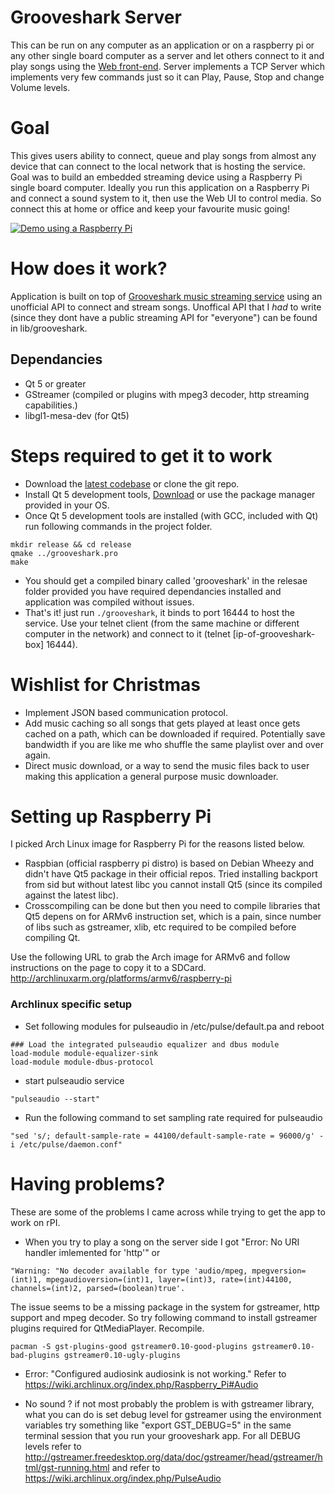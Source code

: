 # Grooveshark Server
This can be run on any computer as an application or on a raspberry pi or any other single board computer as a server and let others connect to it and play songs using the [Web front-end](https://github.com/purinda/grooveshark-webui).
Server implements a TCP Server which implements very few commands just so it can Play, Pause, Stop and change Volume levels.

# Goal
This gives users ability to connect, queue and play songs from almost any device that can connect to the local network that is hosting the service.
Goal was to build an embedded streaming device using a Raspberry Pi single board computer.
Ideally you run this application on a Raspberry Pi and connect a sound system to it, then use the Web UI to control media.
So connect this at home or office and keep your favourite music going!

[![Demo using a Raspberry Pi](http://theredblacktree.files.wordpress.com/2013/12/screenshot-from-2013-12-09-002915.png)](https://www.youtube.com/watch?v=hrwOu0XkkJg)

# How does it work?
Application is built on top of [Grooveshark music streaming service](http://www.grooveshark.com) using an unofficial API to connect and stream songs.
Unoffical API that I *had* to write (since they dont have a public streaming API for "everyone") can be found in lib/grooveshark.

## Dependancies
* Qt 5 or greater
* GStreamer (compiled or plugins with mpeg3 decoder, http streaming capabilities.)
* libgl1-mesa-dev (for Qt5)

# Steps required to get it to work
* Download the [latest codebase](https://github.com/purinda/grooveshark-server/archive/master.zip) or clone the git repo.
* Install Qt 5 development tools, [Download](http://qt-project.org) or use the package manager provided in your OS.
* Once Qt 5 development tools are installed (with GCC, included with Qt) run following commands in the project folder.
```
mkdir release && cd release
qmake ../grooveshark.pro
make
```
* You should get a compiled binary called 'grooveshark' in the relesae folder provided you have required dependancies installed and application was compiled without issues.
* That's it! just run ```./grooveshark```, it binds to port 16444 to host the service. Use your telnet client (from the same machine or different computer in the network) and connect to it (telnet [ip-of-grooveshark-box] 16444).

# Wishlist for Christmas
* Implement JSON based communication protocol.
* Add music caching so all songs that gets played at least once gets cached on a path, which can be downloaded if required. Potentially save bandwidth if you are like me who shuffle the same playlist over and over again.
* Direct music download, or a way to send the music files back to user making this application a general purpose music downloader.

# Setting up Raspberry Pi
I picked Arch Linux image for Raspberry Pi for the reasons listed below.
* Raspbian (official raspberry pi distro) is based on Debian Wheezy and didn't have Qt5 package in their official repos.
  Tried installing backport from sid but without latest libc you cannot install Qt5 (since its compiled against the latest libc).
* Crosscompiling can be done but then you need to compile libraries that Qt5 depens on for ARMv6 instruction set, which is a pain, since number of libs such as
  gstreamer, xlib, etc required to be compiled before compiling Qt.

Use the following URL to grab the Arch image for ARMv6 and follow instructions on the page to copy it to a SDCard.
http://archlinuxarm.org/platforms/armv6/raspberry-pi

### Archlinux specific setup
* Set following modules for pulseaudio in /etc/pulse/default.pa and reboot
```
### Load the integrated pulseaudio equalizer and dbus module
load-module module-equalizer-sink
load-module module-dbus-protocol
```
* start pulseaudio service
```
"pulseaudio --start"
```
* Run the following command to set sampling rate required for pulseaudio
```
"sed 's/; default-sample-rate = 44100/default-sample-rate = 96000/g' -i /etc/pulse/daemon.conf"
```


# Having problems?
These are some of the problems I came across while trying to get the app to work on rPI.
* When you try to play a song on the server side I got "Error: No URI handler imlemented for 'http'"
or
```
"Warning: "No decoder available for type 'audio/mpeg, mpegversion=(int)1, mpegaudioversion=(int)1, layer=(int)3, rate=(int)44100, channels=(int)2, parsed=(boolean)true'.
```
The issue seems to be a missing package in the system for gstreamer, http support and mpeg decoder.
So try following command to install gstreamer plugins required for QtMediaPlayer. Recompile.
```
pacman -S gst-plugins-good gstreamer0.10-good-plugins gstreamer0.10-bad-plugins gstreamer0.10-ugly-plugins
```
* Error: "Configured audiosink audiosink is not working."
Refer to https://wiki.archlinux.org/index.php/Raspberry_Pi#Audio

* No sound ? 
if not most probably the problem is with gstreamer library, what you can do is set debug level for gstreamer using the environment variables
try something like "export GST_DEBUG=5" in the same terminal session that you run your grooveshark app. For all DEBUG levels refer to
http://gstreamer.freedesktop.org/data/doc/gstreamer/head/gstreamer/html/gst-running.html
and refer to https://wiki.archlinux.org/index.php/PulseAudio
